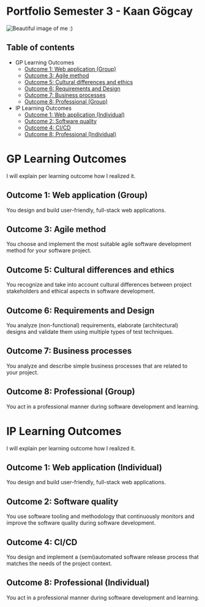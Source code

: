 # Portfolio Semester 3 - Kaan Gögcay

![Beautiful image of me :)](https://github.com/KaanGogcay/Portfolio/blob/master/attachements/KaanG%C3%B6gcay.png?raw=true)

## Table of contents
 - GP Learning Outcomes
   - [Outcome 1: Web application (Group)](#outcome-1-web-application-Group)
   - [Outcome 3: Agile method](#outcome-3-agile-method)
   - [Outcome 5: Cultural differences and ethics](#outcome-5-cultural-differences-and-ethics)
   - [Outcome 6: Requirements and Design](#outcome-6-requirements-and-design)
   - [Outcome 7: Business processes](#outcome-7-business-processes)
   - [Outcome 8: Professional (Group)](#outcome-8-professional-Group)
 - IP Learning Outcomes
   - [Outcome 1: Web application (Individual)](#outcome-1-web-application-Individual)
   - [Outcome 2: Software quality](#outcome-2-software-quality)
   - [Outcome 4: CI/CD](#outcome-4-cicd)
   - [Outcome 8: Professional (Individual)](#outcome-8-professional-Individual)

# GP Learning Outcomes
I will explain per learning outcome how I realized it.

## Outcome 1: Web application (Group)
You design and build user-friendly, full-stack web applications.

## Outcome 3: Agile method
You choose and implement the most suitable agile software development method for your software project.

## Outcome 5: Cultural differences and ethics
You recognize and take into account cultural differences between project stakeholders and ethical aspects in software development.

## Outcome 6: Requirements and Design
You analyze (non-functional) requirements, elaborate (architectural) designs and validate them using multiple types of test techniques.

## Outcome 7: Business processes
You analyze and describe simple business processes that are related to your project.

## Outcome 8: Professional (Group)
You act in a professional manner during software development and learning.

# IP Learning Outcomes
I will explain per learning outcome how I realized it.

## Outcome 1: Web application (Individual)
You design and build user-friendly, full-stack web applications.

## Outcome 2: Software quality
You use software tooling and methodology that continuously monitors and improve the software quality during software development.

## Outcome 4: CI/CD
You design and implement a (semi)automated software release process that matches the needs of the project context.

## Outcome 8: Professional (Individual)
You act in a professional manner during software development and learning.

